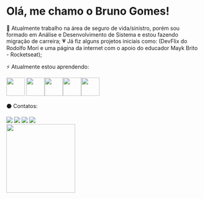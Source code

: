 # Olá, me chamo o Bruno Gomes!

🔭 Atualmente trabalho na área de seguro de vida/sinistro, porém sou formado em Análise e Desenvolvimento de Sistema e estou fazendo migração de carreira;
💗 Já fiz alguns projetos iniciais como: (DevFlix do Rodolfo Mori e uma página da internet com o apoio do educador Mayk Brito - Rocketseat);

⚡ Atualmente estou aprendendo:

<img alt="JavaScript" loading="lazy" width="48" height="48" decoding="async" data-nimg="1" src="https://storage.googleapis.com/star-lab/novo-site/formacoes/techs-icon/javascript-icon.svg" style="color: transparent;"> <img alt="CSS" loading="lazy" width="48" height="48" decoding="async" data-nimg="1" src="https://storage.googleapis.com/star-lab/novo-site/formacoes/techs-icon/css-icon.svg" style="color: transparent;"><img alt="HTML" loading="lazy" width="48" height="48" decoding="async" data-nimg="1" src="https://storage.googleapis.com/star-lab/novo-site/formacoes/techs-icon/html-icon.svg" style="color: transparent;"><img alt="ReactJs" loading="lazy" width="48" height="48" decoding="async" data-nimg="1" src="https://storage.googleapis.com/star-lab/novo-site/formacoes/techs-icon/react-icon.svg" style="color: transparent;"><img alt="Node.js" loading="lazy" width="48" height="48" decoding="async" data-nimg="1" src="https://storage.googleapis.com/star-lab/novo-site/formacoes/techs-icon/nodejs-icon.svg" style="color: transparent;">


⚫ Contatos:

<div>
<a href="https://www.youtube.com/https://www.youtube.com/@brunogomes9149" target="_blank"><img loading="lazy" src="https://img.shields.io/badge/YouTube-FF0000?style=for-the-badge&logo=youtube&logoColor=white" target="_blank"></a>
<a href="https://instagram.com/https://www.instagram.com/b_gomes_/" target="_blank"><img loading="lazy" src="https://img.shields.io/badge/-Instagram-%23E4405F?style=for-the-badge&logo=instagram&logoColor=white" target="_blank"></a>
<a href = "mailto:brunoo.gomes05@gmail.com"><img loading="lazy" src="https://img.shields.io/badge/Gmail-D14836?style=for-the-badge&logo=gmail&logoColor=white" target="_blank"></a>
<a href="https://www.linkedin.com/in/https://www.linkedin.com/in/bruno-gomes-758b0884/" target="_blank"><img loading="lazy" src="https://img.shields.io/badge/-LinkedIn-%230077B5?style=for-the-badge&logo=linkedin&logoColor=white" target="_blank"></a>   
</div>

<div>
<a href="https://github.com/ArrascaMITO">
<img loading="lazy" height="180em" src="https://github-readme-stats.vercel.app/api/top-langs/?username=ArrascaMITO&layout=compact&langs_count=7&theme=dracula"/>
</div>

